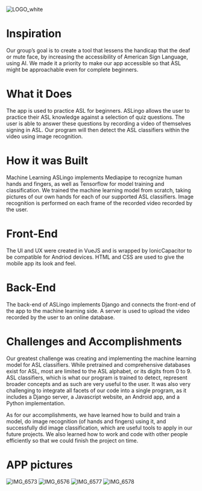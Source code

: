 ![LOGO_white](https://user-images.githubusercontent.com/90705245/200184883-02a83129-6122-4ed6-b979-40979d5824d7.png)

# Inspiration
Our group’s goal is to create a tool that lessens the handicap that the deaf or mute face, by increasing the accessibility of American Sign Language, using AI. We made it a priority to make our app accessible so that ASL might be approachable even for complete beginners.

# What it Does
The app is used to practice ASL for beginners. ASLingo allows the user to practice their ASL knowledge against a selection of quiz questions. The user is able to answer these questions by recording a video of themselves signing in ASL. Our program will then detect the ASL classifiers within the video using image recognition.

# How it was Built
Machine Learning
ASLingo implements Mediapipe to recognize human hands and fingers, as well as Tensorflow for model training and classification. We trained the machine learning model from scratch, taking pictures of our own hands for each of our supported ASL classifiers. Image recognition is performed on each frame of the recorded video recorded by the user.

# Front-End
The UI and UX were created in VueJS and is wrapped by IonicCapacitor to be compatible for Andriod devices. HTML and CSS are used to give the mobile app its look and feel.

# Back-End
The back-end of ASLingo implements Django and connects the front-end of the app to the machine learning side. A server is used to upload the video recorded by the user to an online database.

# Challenges and Accomplishments
Our greatest challenge was creating and implementing the machine learning model for ASL classifiers. While pretrained and comprehensive databases exist for ASL, most are limited to the ASL alphabet, or its digits from 0 to 9. ASL classifiers, which is what our program is trained to detect, represent broader concepts and as such are very useful to the user. It was also very challenging to integrate all facets of our code into a single program, as it includes a Django server, a Javascript website, an Android app, and a Python implementation.

As for our accomplishments, we have learned how to build and train a model, do image recognition (of hands and fingers) using it, and successfully did image classification, which are useful tools to apply in our future projects. We also learned how to work and code with other people efficiently so that we could finish the project on time.

# APP pictures
![IMG_6573](https://user-images.githubusercontent.com/90705245/200184922-133d5538-c291-4160-ab46-379009a83f64.jpg)
![IMG_6576](https://user-images.githubusercontent.com/90705245/200184940-386079b1-9cf5-42f5-ab56-5b20c6d81f0a.jpg)
![IMG_6577](https://user-images.githubusercontent.com/90705245/200184970-4cd9e2a7-fb76-4693-a648-220246fc9d27.jpg)
![IMG_6578](https://user-images.githubusercontent.com/90705245/200184984-ef726b7a-c5e2-4488-ba06-9d5a2152aba4.jpg)


